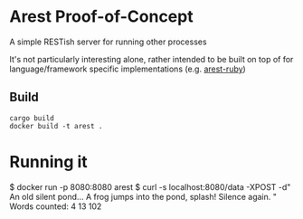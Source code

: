# Arest Proof-of-Concept
A simple RESTish server for running other processes

It's not particularly interesting alone, rather intended to be built on top of for language/framework specific implementations (e.g. [arest-ruby](https://github.com/anowell/arest-ruby))

## Build

    cargo build
    docker build -t arest .

# Running it

   $ docker run -p 8080:8080 arest
   $ curl -s localhost:8080/data -XPOST -d"
       An old silent pond...
       A frog jumps into the pond,
       splash! Silence again.
       "
   Words counted:       4      13     102

